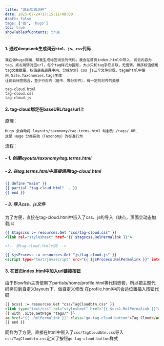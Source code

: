 ```yaml
---
title: "词云实践流程"
date: 2025-07-24T17:15:11+08:00
draft: false
tags: ["技", 'hugo']
toc: true
showTableOfContents: true
---
```

#### 1. 通过deepseek生成词云```html、js、css```代码

```prompt参考
我在做hugo页面，帮我生成标签词云的代码，我会在首页index.html中导入，词云内容为tag，点击跳转对应url，每个tag样式为圆形，大小只和tag字符关联，无旋转，排序权值使用tag文章数量，权值越高越靠中间，分成html css js三个文件实现，tag在html中使用.Site.Taxonomies.tags生成
让词云标签贴合，至少行对齐（居中、等分对齐），有一定的对齐的美感
```
```生成
tag-cloud.html
tag-cloud.css
tag-cloud.js
```

#### 2. tag-cloud绑定在baseURL/tags/url上

原理：
```路由机制
Hugo 会自动将 layouts/taxonomy/tag.terms.html 映射到 /tags/ URL
这是 Hugo 分类系统（Taxonomy）的标准行为
```
流程：
##### - 1. 创建layouts/taxonomy/tag.terms.html
##### - 2. 在tag.terms.html中直接调用tag-cloud.html
```tag.terms.html
{{ define "main" }}
{{ partial "tag-cloud.html"  . }}
{{ end }}
```
##### - 3. 导入css、js文件
为了方便，直接在tag-cloud.html中嵌入了css、js的导入（缺点，页面会动态加载js）
```tag-cloud.html
{{ $tagscss := resources.Get "css/tag-cloud.css" }} 
<link rel="stylesheet" href="{{ $tagscss.RelPermalink }}"> 

<!-- 原tag-cloud.html代码 -->

{{ $jsProcess := resources.Get "js/tag-cloud.js" }} 
<script type="text/javascript" src="{{ $jsProcess.RelPermalink }}" integrity="{{ $jsProcess.Data.Integrity }}"></script>
```
#### 3. 在首页index.html中加入url链接按钮
由于Blowfish主页使用了partials/home/profile.html等代码嵌套，所以把主题代码拷贝到自定义layouts下，做自定义修改
在profile.html中的合适位置插入按钮代码
```html
{{ $css1 := resources.Get "css/TagCloudbtn.css" }}
<link type="text/css" rel="stylesheet" href="{{ $css1.RelPermalink }}">
{{ with .Site.GetPage "tags/" }}
<a href="{{ .RelPermalink }}" class="go-tag-cloud-button">Tag Cloud</a>
{{ end }}
```
同样为了方便，直接在html中嵌入了```css/TagCloudbtn.css```导入
```css/TagCloudbtn.css```定义了按钮```go-tag-cloud-button```样式